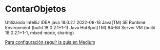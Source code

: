 # ContarObjetos
Utilizando IntelliJ IDEA
java 18.0.2.1 2022-08-18
Java(TM) SE Runtime Environment (build 18.0.2.1+1-1)
Java HotSpot(TM) 64-Bit Server VM (build 18.0.2.1+1-1, mixed mode, sharing)

[Para configuración seguír la guía en Medium]([docs/CONTRIBUTING.md](https://medium.com/@aadimator/how-to-set-up-opencv-in-intellij-idea-6eb103c1d45c)https://medium.com/@aadimator/how-to-set-up-opencv-in-intellij-idea-6eb103c1d45c)
